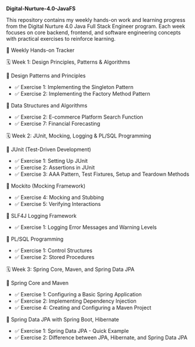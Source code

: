 **Digital-Nurture-4.0-JavaFS**

This repository contains my weekly hands-on work and learning progress from the Digital Nurture 4.0 Java Full Stack Engineer program. Each week focuses on core backend, frontend, and software engineering concepts with practical exercises to reinforce learning.



 📅 Weekly Hands-on Tracker

 🗓️ Week 1: Design Principles, Patterns & Algorithms

 🔹 Design Patterns and Principles

* ✅ Exercise 1: Implementing the Singleton Pattern
* ✅ Exercise 2: Implementing the Factory Method Pattern

 🔹 Data Structures and Algorithms

* ✅ Exercise 2: E-commerce Platform Search Function
* ✅ Exercise 7: Financial Forecasting



 🗓️ Week 2: JUnit, Mocking, Logging & PL/SQL Programming

 🔹 JUnit (Test-Driven Development)
* ✅ Exercise 1: Setting Up JUnit  
* ✅ Exercise 2: Assertions in JUnit  
* ✅ Exercise 3: AAA Pattern, Test Fixtures, Setup and Teardown Methods  

 🔹 Mockito (Mocking Framework)
* ✅ Exercise 4: Mocking and Stubbing  
* ✅ Exercise 5: Verifying Interactions  

 🔹 SLF4J Logging Framework
* ✅ Exercise 1: Logging Error Messages and Warning Levels  

🔹 PL/SQL Programming
* ✅ Exercise 1: Control Structures  
* ✅ Exercise 2: Stored Procedures



🗓️ Week 3: Spring Core, Maven, and Spring Data JPA

 🔹 Spring Core and Maven
* ✅ Exercise 1: Configuring a Basic Spring Application  
* ✅ Exercise 2: Implementing Dependency Injection  
* ✅ Exercise 4: Creating and Configuring a Maven Project  

 🔹 Spring Data JPA with Spring Boot, Hibernate
* ✅ Exercise 1: Spring Data JPA - Quick Example  
* ✅ Exercise 2: Difference between JPA, Hibernate, and Spring Data JPA  

